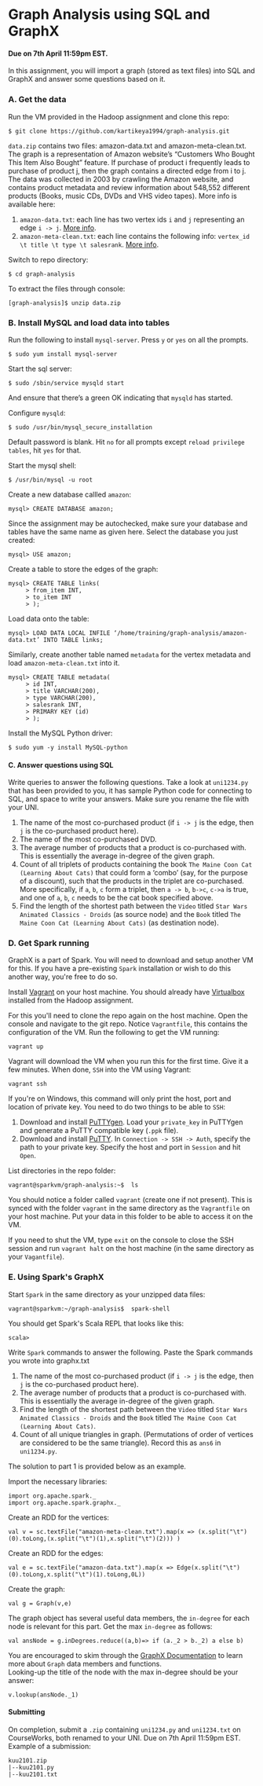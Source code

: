 # Graph Analysis using SQL and GraphX

#### Due on 7th April 11:59pm EST.

In this assignment, you will import a graph (stored as text files) into SQL and GraphX and answer some questions based on it. 

### A. Get the data
Run the VM provided in the Hadoop assignment and clone this repo:
```
$ git clone https://github.com/kartikeya1994/graph-analysis.git
```
`data.zip` contains two files: amazon-data.txt and amazon-meta-clean.txt. The graph is a representation of Amazon website’s “Customers Who Bought This Item Also Bought” feature. If purchase of product i  frequently leads to purchase of product j, then the graph contains a directed edge from i to j. The data was collected in 2003 by crawling the Amazon website, and contains product metadata and review information about 548,552 different products (Books, music CDs, DVDs and VHS video tapes). More info is available here: 
1.	`amazon-data.txt`: each line has two vertex ids `i` and `j` representing an edge  `i -> j`.  [More info](https://snap.stanford.edu/data/amazon0302.html).
2.	`amazon-meta-clean.txt`: each line contains the following info: `vertex_id \t title \t type \t salesrank`. [More info](https://snap.stanford.edu/data/amazon-meta.html).

Switch to repo directory:
```
$ cd graph-analysis
```

To extract the files through console:
```
[graph-analysis]$ unzip data.zip
```

### B. Install MySQL and load data into tables
Run the following to install `mysql-server`. Press `y` or `yes` on all the prompts. 
```
$ sudo yum install mysql-server
```
Start the sql server:
```
$ sudo /sbin/service mysqld start
```
And ensure that there’s a green OK indicating that `mysqld` has started.

Configure `mysqld`:
```
$ sudo /usr/bin/mysql_secure_installation
```
Default password is blank. Hit `no` for all prompts except `reload privilege tables`, hit `yes` for that. 

Start the mysql shell:
```
$ /usr/bin/mysql -u root
```
Create a new database callled `amazon`:
```
mysql> CREATE DATABASE amazon;
```
Since the assignment may be autochecked, make sure your database and tables have the same name as given here. 
Select the database you just created:
```
mysql> USE amazon;
```
Create a table to store the edges of the graph:
```
mysql> CREATE TABLE links(
     > from_item INT,
     > to_item INT
     > );
```
Load data onto the table:
```
mysql> LOAD DATA LOCAL INFILE ‘/home/training/graph-analysis/amazon-data.txt’ INTO TABLE links;
```

Similarly, create another table named `metadata` for the vertex metadata and load `amazon-meta-clean.txt` into it. 
```
mysql> CREATE TABLE metadata(
     > id INT,
     > title VARCHAR(200),
     > type VARCHAR(200),
     > salesrank INT,
     > PRIMARY KEY (id)
     > );
```

Install the MySQL Python driver:
```
$ sudo yum -y install MySQL-python
```

#### C. Answer questions using SQL
Write queries to answer the following questions. Take a look at `uni1234.py` that has been provided to you, it has sample Python code for connecting to SQL, and space to write your answers. Make sure you rename the file with your UNI. 
1.	The name of the most co-purchased product (if `i -> j` is the edge, then `j` is the co-purchased product here).
2.	The name of the most co-purchased DVD. 
3.	The average number of products that a product is co-purchased with. This is essentially the average in-degree of the given graph. 
4.	Count of all triplets of products containing the book `The Maine Coon Cat (Learning About Cats)`  that could form a ‘combo’ (say, for the purpose of a discount), such that the products in the triplet are co-purchased.  More specifically, if `a`, `b`, `c` form a triplet, then `a -> b`, `b->c`, `c->a` is true, and one of `a`, `b`, `c` needs to be the cat book specified above. 
5.	Find the length of the shortest path between the `Video` titled `Star Wars Animated Classics - Droids` (as source node) and the `Book` titled `The Maine Coon Cat (Learning About Cats)` (as destination node).

### D. Get Spark running
GraphX is a part of Spark. You will need to download and setup another VM for this. If you have a pre-existing `Spark` installation or wish to do this another way, you're free to do so. 

Install [Vagrant](https://www.vagrantup.com/downloads.html) on your host machine. You should already have [Virtualbox](https://www.virtualbox.org/wiki/Downloads) installed from the Hadoop assignment.

For this you'll need to clone the repo again on the host machine. Open the console and navigate to the git repo. Notice `Vagrantfile`, this contains the configuration of the VM. Run the following to get the VM running:
```
vagrant up
```
Vagrant will download the VM when you run this for the first time. Give it a few minutes. When done, `SSH` into the VM using Vagrant:
 ```
 vagrant ssh
 ``` 
If you're on Windows, this command will only print the host, port and location of private key. You need to do two things to be able to `SSH`:
1. Download and install [PuTTYgen](https://winscp.net/eng/docs/ui_puttygen#obtaining_and_starting_puttygen). Load your `private_key` in PuTTYgen and generate a PuTTY compatible key (`.ppk` file).
2. Download and install [PuTTY](http://www.putty.org/). In `Connection -> SSH -> Auth`, specify the path to your private key. Specify the host and port in `Session` and hit `Open`.

List directories in the repo folder: 
```
vagrant@sparkvm/graph-analysis:~$  ls
```
You should notice a folder called `vagrant` (create one if not present). This is synced with the folder `vagrant` in the same directory as the `Vagrantfile` on your host machine. Put your data in this folder to be able to access it on the VM. 

If you need to shut the VM, type `exit` on the console to close the SSH session and run `vagrant halt` on the host machine (in the same directory as your `Vagantfile`).

### E. Using Spark's GraphX
Start `Spark` in the same directory as your unzipped data files:
```
vagrant@sparkvm:~/graph-analysis$  spark-shell
```
You should get Spark's Scala REPL that looks like this:
```
scala>
```
Write `Spark` commands to answer the following. Paste the Spark commands you wrote into graphx.txt

1.	The name of the most co-purchased product (if `i -> j` is the edge, then `j` is the co-purchased product here).
2.	The average number of products that a product is co-purchased with. This is essentially the average in-degree of the given graph. 
3.	Find the length of the shortest path between the `Video` titled `Star Wars Animated Classics - Droids` and the `Book` titled `The Maine Coon Cat (Learning About Cats)`.
4. Count of all unique triangles in graph. (Permutations of order of vertices are considered to be the same triangle). Record this as `ans6` in `uni1234.py`. 

The solution to part 1 is provided below as an example. 

Import the necessary libraries:
```
import org.apache.spark._
import org.apache.spark.graphx._
```

Create an RDD for the vertices:
```
val v = sc.textFile("amazon-meta-clean.txt").map(x => (x.split("\t")(0).toLong,(x.split("\t")(1),x.split("\t")(2))) )
```
Create an RDD for the edges:
```
val e = sc.textFile("amazon-data.txt").map(x => Edge(x.split("\t")(0).toLong,x.split("\t")(1).toLong,0L))
```
Create the graph:
```
val g = Graph(v,e)
```
The graph object has several useful data members, the `in-degree` for each node is relevant for this part. Get the max `in-degree` as follows:
```
val ansNode = g.inDegrees.reduce((a,b)=> if (a._2 > b._2) a else b)
```
You are encouraged to skim through the [GraphX Documentation](http://spark.apache.org/docs/latest/graphx-programming-guide.html) to learn more about `Graph` data members and functions.  
Looking-up the title of the node with the max in-degree should be your answer:
```
v.lookup(ansNode._1)
```

#### Submitting
On completion, submit a `.zip` containing `uni1234.py` and `uni1234.txt` on CourseWorks, both renamed to your UNI. Due on 7th April 11:59pm EST. Example of a submission:
```
kuu2101.zip
|--kuu2101.py
|--kuu2101.txt
```
